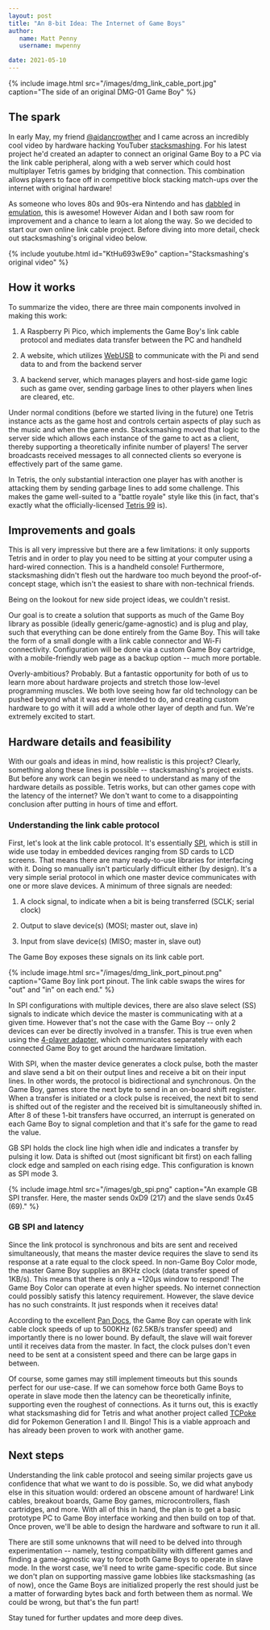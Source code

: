 ```yaml
---
layout: post
title: "An 8-bit Idea: The Internet of Game Boys"
author:
   name: Matt Penny
   username: mwpenny

date: 2021-05-10
---
```


{%
   include image.html
   src="/images/dmg_link_cable_port.jpg"
   caption="The side of an original DMG-01 Game Boy"
%}

## The spark

In early May, my friend [@aidancrowther](https://github.com/aidancrowther)
and I came across an incredibly cool video by hardware hacking YouTuber
[stacksmashing](https://www.youtube.com/c/stacksmashing). For his latest project
he'd created an adapter to connect an original Game Boy to a PC via the link cable
peripheral, along with a web server which could host multiplayer Tetris games by
bridging that connection. This combination allows players to face off in
competitive block stacking match-ups over the internet with original hardware!

As someone who loves 80s and 90s-era Nintendo and has
[dabbled](https://github.com/mwpenny/GameDroid) in
[emulation](https://github.com/mwpenny/pureNES), this is awesome!
However Aidan and I both saw room for improvement and a chance to learn a lot
along the way. So we decided to start our own online link cable project.
Before diving into more detail, check out stacksmashing's original video below.

{% include youtube.html id="KtHu693wE9o" caption="Stacksmashing's original video" %}

## How it works

To summarize the video, there are three main components involved in making this work:

1. A Raspberry Pi Pico, which implements the Game Boy's link cable protocol and mediates
   data transfer between the PC and handheld

2. A website, which utilizes [WebUSB](https://developer.mozilla.org/en-US/docs/Web/API/WebUSB_API)
   to communicate with the Pi and send data to and from the backend server

3. A backend server, which manages players and host-side game logic such as game over,
   sending garbage lines to other players when lines are cleared, etc.

Under normal conditions (before we started living in the future) one Tetris
instance acts as the game host and controls certain aspects of play such as the
music and when the game ends. Stacksmashing moved that logic to the server side
which allows each instance of the game to act as a client, thereby supporting a
theoretically infinite number of players! The server broadcasts received messages
to all connected clients so everyone is effectively part of the same game.

In Tetris, the only substantial interaction one player has with another is
attacking them by sending garbage lines to add some challenge. This makes the
game well-suited to a "battle royale" style like this (in fact, that's exactly
what the officially-licensed
[Tetris 99](https://en.wikipedia.org/wiki/Tetris_99) is).

## Improvements and goals

This is all very impressive but there are a few limitations: it only supports
Tetris and in order to play you need to be sitting at your computer using a
hard-wired connection. This is a handheld console! Furthermore, stacksmashing
didn't flesh out the hardware too much beyond the proof-of-concept stage, which
isn't the easiest to share with non-technical friends.

Being on the lookout for new side project ideas, we couldn't resist.

Our goal is to create a solution that supports as much of the Game Boy library
as possible (ideally generic/game-agnostic) and is plug and play, such that
everything can be done entirely from the Game Boy. This will take the form of
a small dongle with a link cable connector and Wi-Fi connectivity. Configuration
will be done via a custom Game Boy cartridge, with a mobile-friendly web page as
a backup option -- much more portable.

Overly-ambitious? Probably. But a fantastic opportunity for both of us to learn
more about hardware projects and stretch those low-level programming muscles. We
both love seeing how far old technology can be pushed beyond what it was ever
intended to do, and creating custom hardware to go with it will add a whole other
layer of depth and fun. We're extremely excited to start.

## Hardware details and feasibility

With our goals and ideas in mind, how realistic is this project? Clearly,
something along these lines is possible -- stacksmashing's project exists. But
before any work can begin we need to understand as many of the hardware details
as possible. Tetris works, but can other games cope with the latency of the
internet? We don't want to come to a disappointing conclusion after putting in
hours of time and effort.

### Understanding the link cable protocol

First, let's look at the link cable protocol. It's essentially
[SPI](https://en.wikipedia.org/wiki/Serial_Peripheral_Interface), which is still
in wide use today in embedded devices ranging from SD cards to LCD screens. That
means there are many ready-to-use libraries for interfacing with it. Doing so
manually isn't particularly difficult either (by design). It's a very simple
serial protocol in which one master device communicates with one or more slave
devices. A minimum of three signals are needed:

1. A clock signal, to indicate when a bit is being transferred (SCLK; serial clock)

2. Output to slave device(s) (MOSI; master out, slave in)

3. Input from slave device(s) (MISO; master in, slave out)

The Game Boy exposes these signals on its link cable port.

{%
   include image.html
   src="/images/dmg_link_port_pinout.png"
   caption="Game Boy link port pinout. The link cable swaps the wires for &quot;out&quot; and &quot;in&quot; on each end."
%}

In SPI configurations with multiple devices, there are also slave select (SS)
signals to indicate which device the master is communicating with at a given
time. However that's not the case with the Game Boy -- only 2 devices can ever
be directly involved in a transfer. This is true even when using the
[4-player adapter](https://shonumi.github.io/articles/art9.html), which
communicates separately with each connected Game Boy to get around the hardware
limitation.

With SPI, when the master device generates a clock pulse, both the master and
slave send a bit on their output lines and receive a bit on their input lines.
In other words, the protocol is bidirectional and synchronous. On the Game Boy,
games store the next byte to send in an on-board shift register. When a transfer
is initiated or a clock pulse is received, the next bit to send is shifted out
of the register and the received bit is simultaneously shifted in. After 8 of
these 1-bit transfers have occurred, an interrupt is generated on each Game Boy
to signal completion and that it's safe for the game to read the value.

GB SPI holds the clock line high when idle and indicates a transfer by pulsing
it low. Data is shifted out (most significant bit first) on each falling clock
edge and sampled on each rising edge. This configuration is known as SPI mode 3.

{%
   include image.html
   src="/images/gb_spi.png"
   caption="An example GB SPI transfer. Here, the master sends 0xD9 (217) and the slave sends 0x45 (69)."
%}

### GB SPI and latency

Since the link protocol is synchronous and bits are sent and received
simultaneously, that means the master device requires the slave to send its
response at a rate equal to the clock speed. In non-Game Boy Color mode, the
master Game Boy supplies an 8KHz clock (data transfer speed of 1KB/s). This
means that there is only a ~120&mu;s window to respond! The Game Boy Color can
operate at even higher speeds. No internet connection could possibly satisfy
this latency requirement. However, the slave device has no such constraints.
It just responds when it receives data!

According to the excellent
[Pan Docs](https://gbdev.io/pandocs/Serial_Data_Transfer_(Link_Cable).html#external-clock),
the Game Boy can operate with link cable clock speeds of up to 500KHz (62.5KB/s
transfer speed) and importantly there is no lower bound. By default, the slave
will wait forever until it receives data from the master. In fact, the clock
pulses don't even need to be sent at a consistent speed and there can be large
gaps in between.

Of course, some games may still implement timeouts but this sounds perfect for
our use-case. If we can somehow force both Game Boys to operate in slave mode
then the latency can be theoretically infinite, supporting even the roughest of
connections. As it turns out, this is exactly what stacksmashing did for Tetris
and what another project called [TCPoke](http://pepijndevos.nl/TCPoke/)
did for Pokemon Generation I and II. Bingo! This is a viable approach and has
already been proven to work with another game.

## Next steps

Understanding the link cable protocol and seeing similar projects gave us
confidence that what we want to do is possible. So, we did what anybody else
in this situation would: ordered an obscene amount of hardware! Link cables,
breakout boards, Game Boy games, microcontrollers, flash cartridges, and more.
With all of this in hand, the plan is to get a basic prototype PC to Game Boy
interface working and then build on top of that. Once proven, we'll be able
to design the hardware and software to run it all.

There are still some unknowns that will need to be delved into through
experimentation -- namely, testing compatibility with different games and
finding a game-agnostic way to force both Game Boys to operate in slave mode.
In the worst case, we'll need to write game-specific code. But since we don't
plan on supporting massive game lobbies like stacksmashing (as of now), once
the Game Boys are initialized properly the rest should just be a matter of
forwarding bytes back and forth between them as normal. We could be wrong, but
that's the fun part!

Stay tuned for further updates and more deep dives.
